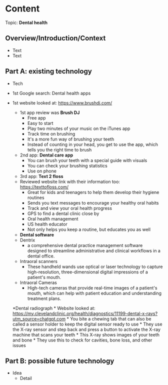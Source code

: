 # Content
Topic: **Dental health**

## Overview/Introduction/Context
* Text
* Text

## Part A: existing technology
* Tech
* 1st Google search: Dental health apps
* 1st website looked at: https://www.brushdj.com/
  * 1st app review was **Brush DJ**
      * Free app
      * Easy to start
      * Play two minutes of your music on the iTunes app
      * Track time on brushing
      * It's a more fun way of brushing your teeth
      * Instead of counting in your head, you get to use the app, which tells you the right time to brush
  * 2nd app: **Dental care app**
      * You can brush your teeth with a special guide with visuals
      * You can check your brushing statistics
      * Use on phone
  * 3rd app: **Text 2 floss**
  * Reviewed website link with their information too: https://texttofloss.com/
      * Great for kids and teenagers to help them develop their hygiene routines
      * Sends you text messages to encourage your healthy oral habits
      * Track and view your oral health progress
      * GPS to find a dental clinic close by
      * Oral health management
      * US health educator
      * Not only helps you keep a routine, but educates you as well
  * **Dental software**
  * Dentrix
      * a comprehensive dental practice management software designed to streamline administrative and clinical workflows in a dental office. 
  * Intraoral scanners
      * These handheld wands use optical or laser technology to capture high-resolution, three-dimensional digital impressions of a patient's mouth.
  * Intraoral Cameras
      * High-tech cameras that provide real-time images of a patient's mouth, which can help with patient education and understanding treatment plans.
        
  *Dental radiograph
      * Website looked at: https://my.clevelandclinic.org/health/diagnostics/11199-dental-x-rays?utm_source=chatgpt.com
      * You bite a chewing tab that can also be called a sensor holder to keep the digital sensor ready to use
      * They use the X-ray sensor and step back and press a button to activate the X-ray machine that scans your teeth
      * This X-ray shows images of your teeth and bone
      * They use this to check for cavities, bone loss, and other issues
## Part B: possible future technology
* Idea
  * Detail
